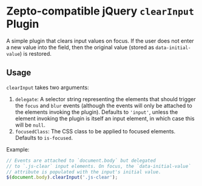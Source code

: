 # Zepto-compatible jQuery `clearInput` Plugin
A simple plugin that clears input values on focus. If the user does not enter a new value into the field, then the original value (stored as `data-initial-value`) is restored.

## Usage
`clearInput` takes two arguments:
1. `delegate`: A selector string representing the elements that should trigger the `focus` and `blur` events (although the events will only be attached to the elements invoking the plugin). Defaults to `'input'`, unless the element invoking the plugin is itself an input element, in which case this will be `null`.
2. `focusedClass`: The CSS class to be applied to focused elements. Defaults to `is-focused`.

Example:

```javascript
// Events are attached to `document.body` but delegated
// to `.js-clear` input elements. On focus, the `data-initial-value`
// attribute is populated with the input's initial value.
$(document.body).clearInput('.js-clear');
```